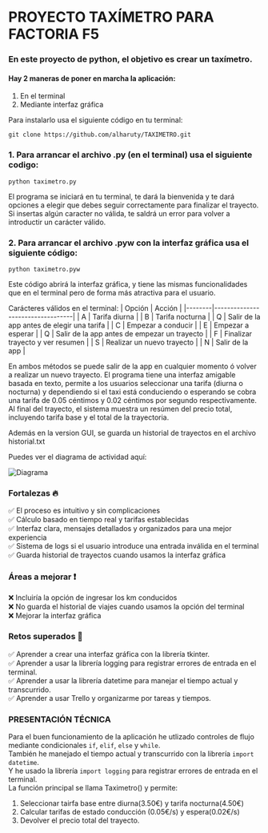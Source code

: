 # PROYECTO TAXÍMETRO PARA FACTORIA F5

### En este proyecto de python, el objetivo es crear un taxímetro.

#### Hay 2 maneras de poner en marcha la aplicación:
1. En el terminal
2. Mediante interfaz gráfica

Para instalarlo usa el siguiente código en tu terminal:
````
git clone https://github.com/alharuty/TAXIMETRO.git
````

### 1. Para arrancar el archivo .py (en el terminal) usa el siguiente codigo:

````
python taximetro.py
`````

El programa se iniciará en tu terminal, te dará la bienvenida y te dará opciones a elegir que debes seguir correctamente para finalizar el trayecto. Si insertas algún caracter no válida, te saldrá un error para volver a introductir un carácter válido.

### 2. Para arrancar el archivo .pyw con la interfaz gráfica usa el siguiente código:

```
python taximetro.pyw
```
Este código abrirá la interfaz gráfica, y tiene las mismas funcionalidades que en el terminal pero de forma más atractiva para el usuario.


Carácteres válidos en el terminal:
| Opción | Acción                           |
|--------|----------------------------------|
| A      | Tarifa diurna                   |
| B      | Tarifa nocturna                 |
| Q      | Salir de la app antes de elegir una tarifa |
| C      | Empezar a conducir              |
| E      | Empezar a esperar               |
| Q      | Salir de la app antes de empezar un trayecto |
| F      | Finalizar trayecto y ver resumen |
| S      | Realizar un nuevo trayecto      |
| N      | Salir de la app                 |


En ambos métodos se puede salir de la app en cualquier momento ó volver a realizar un nuevo trayecto. El programa tiene una interfaz amigable basada en texto, permite a los usuarios seleccionar una tarifa (diurna o nocturna) y dependiendo si el taxi está conduciendo o esperando se cobra una tarifa de 0.05 céntimos y 0.02 céntimos por segundo respectivamente.<br>
Al final del trayecto, el sistema muestra un resúmen del precio total, incluyendo tarifa base y el total de la trayectoria.

Además en la version GUI, se guarda un historial de trayectos en el archivo historial.txt

Puedes ver el diagrama de actividad aquí:

![Diagrama](diagrama-actividad.png)

### Fortalezas 🔥
✅ El proceso es intuitivo y sin complicaciones<br>
✅ Cálculo basado en tiempo real y tarifas establecidas<br>
✅ Interfaz clara, mensajes detallados y organizados para una mejor experiencia<br>
✅ Sistema de logs si el usuario introduce una entrada inválida en el terminal<br>
✅ Guarda historial de trayectos cuando usamos la interfaz gráfica

### Áreas a mejorar ❗
❌ Incluiría la opción de ingresar los km conducidos<br>
❌ No guarda el historial de viajes cuando usamos la opción del terminal<br>
❌ Mejorar la interfaz gráfica<br>

### Retos superados 💪
✅ Aprender a crear una interfaz gráfica con la librería tkinter.<br>
✅ Aprender a usar la librería logging para registrar errores de entrada en el terminal.<br>
✅ Aprender a usar la librería datetime para manejar el tiempo actual y transcurrido.<br>
✅ Aprender a usar Trello y organizarme por tareas y tiempos.<br>


### PRESENTACIÓN TÉCNICA

Para el buen funcionamiento de la aplicación he utlizado controles de flujo mediante condicionales `if`, `elif`, `else` y `while`.<br>
También he manejado el tiempo actual y transcurrido con la librería `import datetime`.
<br>
Y he usado la librería `import logging` para registrar errores de entrada en el terminal. 
<br>
La función principal se llama Taximetro() y permite:
1. Seleccionar tairfa base entre diurna(3.50€) y tarifa nocturna(4.50€)
2. Calcular tarifas de estado conducción (0.05€/s) y espera(0.02€/s)
3. Devolver el precio total del trayecto.